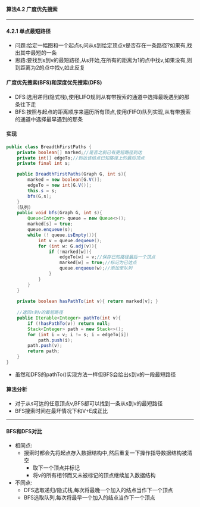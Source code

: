 #### 算法4.2 广度优先搜索
---

#### 4.2.1 单点最短路径
+ 问题:给定一幅图和一个起点s,问从s到给定顶点v是否存在一条路径?如果有,找出其中最短的一条
+ 思路:要找到s到v的最短路径,从s开始,在所有的距离为1的点中找v,如果没有,则到距离为2的点中找v,如此反复

#### 广度优先搜索(BFS)和深度优先搜索(DFS)
+ DFS:选用递归(隐式栈),使用LIFO规则从有带搜索的通道中选择最晚遇到的那条往下走
+ BFS:按照与起点的距离顺序来遍历所有顶点,使用(FIFO)队列实现,从有带搜索的通道中选择最早遇到的那条

#### 实现
```Java
public class BreadthFirstPaths {
    private boolean[] marked;//是否之前已有更短路径到达
    private int[] edgeTo;//到达该结点已知路径上的最后顶点
    private final int s;

    public BreadthFirstPaths(Graph G, int s){
        marked = new boolean[G.V()];
        edgeTo = new int[G.V()];
        this.s = s;
        bfs(G,s);
    }
    (队列)
    public void bfs(Graph G, int s){
        Queue<Integer> queue = new Queue<>();
        marked[s] = true;
        queue.enqueue(s);
        while (! queue.isEmpty()){
            int v = queue.dequeue();
            for (int w: G.adj(v)){
                if (!marked[w]){
                    edgeTo[w] = v;//保存已知路径最后一个顶点
                    marked[w] = true;//标记为已达点
                    queue.enqueue(w);//添加至队列
                }
            }
        }
    }
    
    private boolean hasPathTo(int v){ return marked[v]; }
    
    //返回s到v的最短路径
    public Iterable<Integer> pathTo(int v){
        if (!hasPathTo(v)) return null;
        Stack<Integer> path = new Stack<>();
        for (int i = v; i != s; i = edgeTo[i])
            path.push(i);
        path.push(v);
        return path;
    }
}
```
+ 虽然和DFS的pathTo()实现方法一样但BFS会给出s到v的一段最短路径

#### 算法分析
+ 对于从s可达的任意顶点v,BFS都可以找到一条从s到v的最短路径
+ BFS搜索时间在最坏情况下和V+E成正比
---

#### BFS和DFS对比
+ 相同点:
    + 搜索时都会先将起点存入数据结构中,然后重复一下操作指导数据结构被清空
        + 取下一个顶点并标记
        + 将v的所有相邻而又未被标记的顶点继续加入数据结构
+ 不同点:
    + DFS选取递归/隐式栈,每次将最晚一个加入的结点当作下一个顶点
    + BFS选取队列,每次将最早一个加入的结点当作下一个顶点
